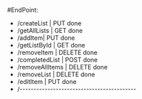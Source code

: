 #EndPoint:
- /createList | PUT                done
- /getAllLists | GET               done
- /addItem| PUT               done
- /getListById | GET               done
- /removeItem | DELETE         done
- /completedList | POST        done
- /removeAllItems | DELETE         done
- /removeList   |  DELETE      done
- /editItem  | PUT             done
- /------------------------------------------
